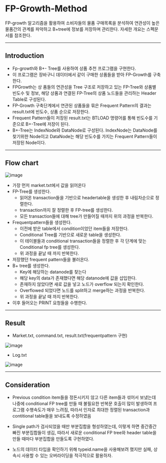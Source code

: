 # FP-Growth-Method
FP-growth 알고리즘을 활용하여 소비자들의 물품 구매목록을 분석하여 연관성이 높은 물품간의 관계를 파악하고 B+tree에 정보를 저장하며 관리한다.
자세한 개요는 스펙문서를 참조한다.

---

## Introduction

* Fp-growth와 B+- Tree를 사용하여 상품 추천 프로그램을 구현한다.
* 이 프로그램은 장바구니 데이터에서 같이 구매한 상품들을 받아 FP-Growth를 구축한다.
* FPGrowth는 상 품들의 연관성을 Tree 구조로 저장하고 있는 FP-Tree와 상품별 빈도수 및 정보, 해당 상품과 연결된 FP-Tree의 상품 노드들을 관리하는 Header Table로 구성된다.
* FP-Growth 구축단계에서 연관된 상품들을 묶은 Frequent Pattern의 결과는 result.txt에 빈도수, 상품 순으로 저장한다.
* Frequent Pattern들이 저장된 result.txt는 BTLOAD 명령어를 통해 빈도수를 기준으로 B+-Tree에 저장이 된다.
* B+-Tree는 IndexNode와 DataNode로 구성된다. IndexNode는 DataNode를 찾기위한 Node이고 DataNode는 해당 빈도수를 가지는 Frequent Pattern들이 저장된 Node이다.


---

## Flow chart

![image](https://user-images.githubusercontent.com/67624104/118356715-947d2380-b5b1-11eb-8e90-eea61c3416cf.png)


- 가장 먼저 market.txt에서 값을 읽어온다
- FP-Tree를 생성한다.
  * 읽어온 transaction들을 기반으로 headertable을 생성한 후 내림차순으로 정렬한다.
  * transaction까지 잘 정렬한 후 FP-tree를 생성한다.
  * 모든 transaction들에 대해 tree가 만들어질 때까지 위의 과정을 반복한다.
- Frequentpattern들을 생성한다.
  * 이전에 받은 table에서 condition이었던 item들을 저장한다.
  * Conditional Tree를 기반으로 새로운 table을 생성한다.
  * 이 테이블들과 conditional transaction들을 정렬한 후 각 단계에 맞는 Conditional fp tree를 생성한다.
  * 위 과정을 끝날 때 까지 반복한다.
- 저장했던 frequent pattern들을 불러온다.
- B+ tree를 생성한다.
  * Key에 해당하는 datanode를 찾는다
  * 해당 key의 data가 존재했다면 해당 datanode에 값을 삽입한다.
  * 존재하지 않았다면 새로 값을 넣고 노드가 overflow 되는지 확인한다.
  * Overflowed 되었다면 노드를 split하고 merge하는 과정을 반복한다.
  * 위 과정을 끝날 때 까지 반복한다.
- 이후 들어오는 PRINT 요청들을 수행한다.


---


## Result

* Market.txt, command.txt, result.txt(frequentpattern 구현)

![image](https://user-images.githubusercontent.com/67624104/118360206-9222c580-b5c1-11eb-9d1c-b3369a53c595.png)



* Log.txt


![image](https://user-images.githubusercontent.com/67624104/118360229-ab2b7680-b5c1-11eb-9d5b-06acc3f06b29.png)



---


## Consideration

* Previous condition item들을 정돈시키지 않고 다른 item들과 섞어서 보냈는데 나중에 conditional FP tree를 만들 때 불필요한 반복문 호출이 많이 발생하여 프로그램 수행속도가 매우 느려짐, 따라서 인자로 최대한 정렬된 transaction과 contitional table들을 보내도록 수정하였음

* Single path가 검사되었을 때만 부분집합을 형성하였는데, 이렇게 하면 중간중간 빠진 부분집합들이 생김, 따라서 새로운 conditional FP tree와 header table을 만들 때마다 부분집합을 만들도록 구현하였다.

* 노드의 데이터 타입을 확인하기 위해 typeid.name을 사용해보려 했지만 실패, 상속시 사용할 수 있는 오버라이딩을 적극적으로 활용하자. 
